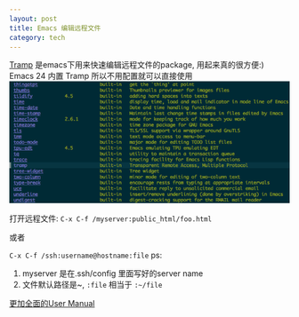 ```yaml
---
layout: post
title: Emacs 编辑远程文件
category: tech
---
```

[Tramp](http://savannah.gnu.org/projects/tramp) 是emacs下用来快速编辑远程文件的package, 用起来真的很方便:)
Emacs 24 内置 Tramp 所以不用配置就可以直接使用
![build in screenshot](/images/2012-08/tramp.png)

打开远程文件:
`C-x C-f /myserver:public_html/foo.html`

或者

`C-x C-f /ssh:username@hostname:file`
ps:

1. myserver 是在.ssh/config 里面写好的server name
2. 文件默认路径是~, `:file` 相当于 `:~/file`

[更加全面的User Manual](http://www.gnu.org/software/tramp/#Filename-Syntax)
